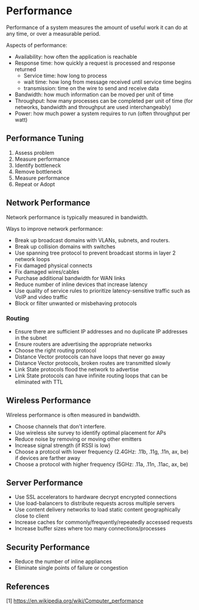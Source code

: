 # Performance

Performance of a system measures the amount of useful work it can do at any time, or over a measurable period.

Aspects of performance:

* Availability: how often the application is reachable
* Response time: how quickly a request is processed and response returned
    * Service time: how long to process
    * wait time: how long from message received until service time begins
    * transmission: time on the wire to send and receive data
* Bandwidth: how much information can be moved per unit of time
* Throughput: how many processes can be completed per unit of time (for networks, bandwidth and throughput are used interchangeably)
* Power: how much power a system requires to run (often throughput per watt)

## Performance Tuning

1. Assess problem
1. Measure performance
1. Identify bottleneck
1. Remove bottleneck
1. Measure performance
1. Repeat or Adopt 

## Network Performance

Network performance is typically measured in bandwidth.

Ways to improve network performance:

* Break up broadcast domains with VLANs, subnets, and routers.
* Break up collision domains with switches
* Use spanning tree protocol to prevent broadcast storms in layer 2 network loops
* Fix damaged physical connects
* Fix damaged wires/cables
* Purchase additional bandwidth for WAN links
* Reduce number of inline devices that increase latency
* Use quality of service rules to prioritize latency-sensitive traffic such as VoIP and video traffic
* Block or filter unwanted or misbehaving protocols

### Routing

* Ensure there are sufficient IP addresses and no duplicate IP addresses in the subnet 
* Ensure routers are advertising the appropriate networks
* Choose the right routing protocol
* Distance Vector protocols can have loops that never go away
* Distance Vector protocols, broken routes are transmitted slowly
* Link State protocols flood the network to advertise
* Link State protocols can have infinite routing loops that can be eliminated with TTL

## Wireless Performance

Wireless performance is often measured in bandwidth.

* Choose channels that don't interfere.
* Use wireless site survey to identify optimal placement for APs
* Reduce noise by removing or moving other emitters
* Increase signal strength (if RSSI is low)
* Choose a protocol with lower frequency (2.4GHz: .11b, .11g, .11n, ax, be) if devices are farther away
* Choose a protocol with higher frequency (5GHz: .11a, .11n, .11ac, ax, be)

## Server Performance

* Use SSL accelerators to hardware decrypt encrypted connections
* Use load-balancers to distribute requests across multiple servers
* Use content delivery networks to load static content geographically close to client
* Increase caches for commonly/frequently/repeatedly accessed requests
* Increase buffer sizes where too many connections/processes

## Security Performance

* Reduce the number of inline appliances
* Eliminate single points of failure or congestion

## References

[1] https://en.wikipedia.org/wiki/Computer_performance